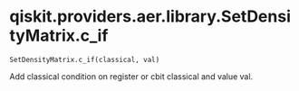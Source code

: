 # qiskit.providers.aer.library.SetDensityMatrix.c\_if

`SetDensityMatrix.c_if(classical, val)`

Add classical condition on register or cbit classical and value val.
